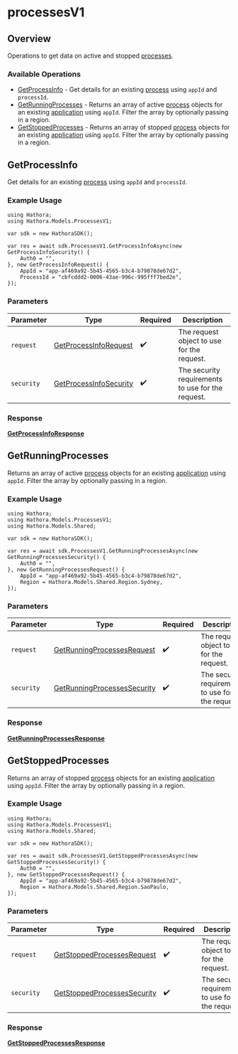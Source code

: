 # processesV1

## Overview

Operations to get data on active and stopped [processes](https://hathora.dev/docs/concepts/hathora-entities#process).

### Available Operations

* [GetProcessInfo](#getprocessinfo) - Get details for an existing [process](https://hathora.dev/docs/concepts/hathora-entities#process) using `appId` and `processId`.
* [GetRunningProcesses](#getrunningprocesses) - Returns an array of active [process](https://hathora.dev/docs/concepts/hathora-entities#process) objects for an existing [application](https://hathora.dev/docs/concepts/hathora-entities#application) using `appId`. Filter the array by optionally passing in a region.
* [GetStoppedProcesses](#getstoppedprocesses) - Returns an array of stopped [process](https://hathora.dev/docs/concepts/hathora-entities#process) objects for an existing [application](https://hathora.dev/docs/concepts/hathora-entities#application) using `appId`. Filter the array by optionally passing in a region.

## GetProcessInfo

Get details for an existing [process](https://hathora.dev/docs/concepts/hathora-entities#process) using `appId` and `processId`.

### Example Usage

```unity
using Hathora;
using Hathora.Models.ProcessesV1;

var sdk = new HathoraSDK();

var res = await sdk.ProcessesV1.GetProcessInfoAsync(new GetProcessInfoSecurity() {
    Auth0 = "",
}, new GetProcessInfoRequest() {
    AppId = "app-af469a92-5b45-4565-b3c4-b79878de67d2",
    ProcessId = "cbfcddd2-0006-43ae-996c-995fff7bed2e",
});
```

### Parameters

| Parameter                                                                    | Type                                                                         | Required                                                                     | Description                                                                  |
| ---------------------------------------------------------------------------- | ---------------------------------------------------------------------------- | ---------------------------------------------------------------------------- | ---------------------------------------------------------------------------- |
| `request`                                                                    | [GetProcessInfoRequest](../../Models/ProcessesV1/GetProcessInfoRequest.md)   | :heavy_check_mark:                                                           | The request object to use for the request.                                   |
| `security`                                                                   | [GetProcessInfoSecurity](../../Models/ProcessesV1/GetProcessInfoSecurity.md) | :heavy_check_mark:                                                           | The security requirements to use for the request.                            |


### Response

**[GetProcessInfoResponse](../../Models/ProcessesV1/GetProcessInfoResponse.md)**


## GetRunningProcesses

Returns an array of active [process](https://hathora.dev/docs/concepts/hathora-entities#process) objects for an existing [application](https://hathora.dev/docs/concepts/hathora-entities#application) using `appId`. Filter the array by optionally passing in a region.

### Example Usage

```unity
using Hathora;
using Hathora.Models.ProcessesV1;
using Hathora.Models.Shared;

var sdk = new HathoraSDK();

var res = await sdk.ProcessesV1.GetRunningProcessesAsync(new GetRunningProcessesSecurity() {
    Auth0 = "",
}, new GetRunningProcessesRequest() {
    AppId = "app-af469a92-5b45-4565-b3c4-b79878de67d2",
    Region = Hathora.Models.Shared.Region.Sydney,
});
```

### Parameters

| Parameter                                                                              | Type                                                                                   | Required                                                                               | Description                                                                            |
| -------------------------------------------------------------------------------------- | -------------------------------------------------------------------------------------- | -------------------------------------------------------------------------------------- | -------------------------------------------------------------------------------------- |
| `request`                                                                              | [GetRunningProcessesRequest](../../Models/ProcessesV1/GetRunningProcessesRequest.md)   | :heavy_check_mark:                                                                     | The request object to use for the request.                                             |
| `security`                                                                             | [GetRunningProcessesSecurity](../../Models/ProcessesV1/GetRunningProcessesSecurity.md) | :heavy_check_mark:                                                                     | The security requirements to use for the request.                                      |


### Response

**[GetRunningProcessesResponse](../../Models/ProcessesV1/GetRunningProcessesResponse.md)**


## GetStoppedProcesses

Returns an array of stopped [process](https://hathora.dev/docs/concepts/hathora-entities#process) objects for an existing [application](https://hathora.dev/docs/concepts/hathora-entities#application) using `appId`. Filter the array by optionally passing in a region.

### Example Usage

```unity
using Hathora;
using Hathora.Models.ProcessesV1;
using Hathora.Models.Shared;

var sdk = new HathoraSDK();

var res = await sdk.ProcessesV1.GetStoppedProcessesAsync(new GetStoppedProcessesSecurity() {
    Auth0 = "",
}, new GetStoppedProcessesRequest() {
    AppId = "app-af469a92-5b45-4565-b3c4-b79878de67d2",
    Region = Hathora.Models.Shared.Region.SaoPaulo,
});
```

### Parameters

| Parameter                                                                              | Type                                                                                   | Required                                                                               | Description                                                                            |
| -------------------------------------------------------------------------------------- | -------------------------------------------------------------------------------------- | -------------------------------------------------------------------------------------- | -------------------------------------------------------------------------------------- |
| `request`                                                                              | [GetStoppedProcessesRequest](../../Models/ProcessesV1/GetStoppedProcessesRequest.md)   | :heavy_check_mark:                                                                     | The request object to use for the request.                                             |
| `security`                                                                             | [GetStoppedProcessesSecurity](../../Models/ProcessesV1/GetStoppedProcessesSecurity.md) | :heavy_check_mark:                                                                     | The security requirements to use for the request.                                      |


### Response

**[GetStoppedProcessesResponse](../../Models/ProcessesV1/GetStoppedProcessesResponse.md)**

